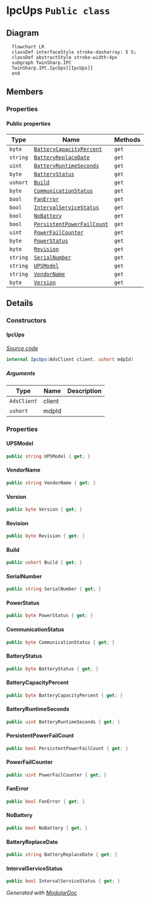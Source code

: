 # IpcUps `Public class`

## Diagram
```mermaid
  flowchart LR
  classDef interfaceStyle stroke-dasharray: 5 5;
  classDef abstractStyle stroke-width:4px
  subgraph TwinSharp.IPC
  TwinSharp.IPC.IpcUps[[IpcUps]]
  end
```

## Members
### Properties
#### Public  properties
| Type | Name | Methods |
| --- | --- | --- |
| `byte` | [`BatteryCapacityPercent`](#batterycapacitypercent) | `get` |
| `string` | [`BatteryReplaceDate`](#batteryreplacedate) | `get` |
| `uint` | [`BatteryRuntimeSeconds`](#batteryruntimeseconds) | `get` |
| `byte` | [`BatteryStatus`](#batterystatus) | `get` |
| `ushort` | [`Build`](#build) | `get` |
| `byte` | [`CommunicationStatus`](#communicationstatus) | `get` |
| `bool` | [`FanError`](#fanerror) | `get` |
| `bool` | [`IntervalServiceStatus`](#intervalservicestatus) | `get` |
| `bool` | [`NoBattery`](#nobattery) | `get` |
| `bool` | [`PersistentPowerFailCount`](#persistentpowerfailcount) | `get` |
| `uint` | [`PowerFailCounter`](#powerfailcounter) | `get` |
| `byte` | [`PowerStatus`](#powerstatus) | `get` |
| `byte` | [`Revision`](#revision) | `get` |
| `string` | [`SerialNumber`](#serialnumber) | `get` |
| `string` | [`UPSModel`](#upsmodel) | `get` |
| `string` | [`VendorName`](#vendorname) | `get` |
| `byte` | [`Version`](#version) | `get` |

## Details
### Constructors
#### IpcUps
[*Source code*](https://github.com///blob//TwinSharp/IPC/IpcUps.cs#L12)
```csharp
internal IpcUps(AdsClient client, ushort mdpId)
```
##### Arguments
| Type | Name | Description |
| --- | --- | --- |
| `AdsClient` | client |   |
| `ushort` | mdpId |   |

### Properties
#### UPSModel
```csharp
public string UPSModel { get; }
```

#### VendorName
```csharp
public string VendorName { get; }
```

#### Version
```csharp
public byte Version { get; }
```

#### Revision
```csharp
public byte Revision { get; }
```

#### Build
```csharp
public ushort Build { get; }
```

#### SerialNumber
```csharp
public string SerialNumber { get; }
```

#### PowerStatus
```csharp
public byte PowerStatus { get; }
```

#### CommunicationStatus
```csharp
public byte CommunicationStatus { get; }
```

#### BatteryStatus
```csharp
public byte BatteryStatus { get; }
```

#### BatteryCapacityPercent
```csharp
public byte BatteryCapacityPercent { get; }
```

#### BatteryRuntimeSeconds
```csharp
public uint BatteryRuntimeSeconds { get; }
```

#### PersistentPowerFailCount
```csharp
public bool PersistentPowerFailCount { get; }
```

#### PowerFailCounter
```csharp
public uint PowerFailCounter { get; }
```

#### FanError
```csharp
public bool FanError { get; }
```

#### NoBattery
```csharp
public bool NoBattery { get; }
```

#### BatteryReplaceDate
```csharp
public string BatteryReplaceDate { get; }
```

#### IntervalServiceStatus
```csharp
public bool IntervalServiceStatus { get; }
```

*Generated with* [*ModularDoc*](https://github.com/hailstorm75/ModularDoc)
